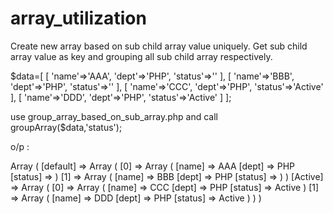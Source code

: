 # array_utilization
Create new array based on sub child array value uniquely. Get sub child array value as key and grouping all sub child array respectively.

$data=[
   [
       'name'=>'AAA',
       'dept'=>'PHP',
       'status'=>''
   ],
   [
       'name'=>'BBB',
       'dept'=>'PHP',
       'status'=>''
   ],
   [
       'name'=>'CCC',
       'dept'=>'PHP',
       'status'=>'Active'
   ],
   [
       'name'=>'DDD',
       'dept'=>'PHP',
       'status'=>'Active'
   ]
];

use group_array_based_on_sub_array.php and call groupArray($data,'status');

o/p : 

Array
(
    [default] => Array
        (
            [0] => Array
                (
                    [name] => AAA
                    [dept] => PHP
                    [status] => 
                )
            [1] => Array
                (
                    [name] => BBB
                    [dept] => PHP
                    [status] => 
                )
        )
    [Active] => Array
        (
            [0] => Array
                (
                    [name] => CCC
                    [dept] => PHP
                    [status] => Active
                )
            [1] => Array
                (
                    [name] => DDD
                    [dept] => PHP
                    [status] => Active
                )
        )
)
